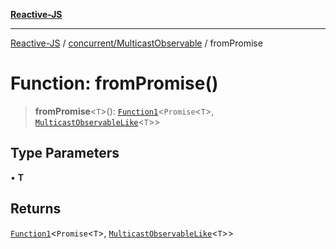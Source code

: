 [**Reactive-JS**](../../../README.md)

***

[Reactive-JS](../../../README.md) / [concurrent/MulticastObservable](../README.md) / fromPromise

# Function: fromPromise()

> **fromPromise**\<`T`\>(): [`Function1`](../../../functions/type-aliases/Function1.md)\<`Promise`\<`T`\>, [`MulticastObservableLike`](../../interfaces/MulticastObservableLike.md)\<`T`\>\>

## Type Parameters

• **T**

## Returns

[`Function1`](../../../functions/type-aliases/Function1.md)\<`Promise`\<`T`\>, [`MulticastObservableLike`](../../interfaces/MulticastObservableLike.md)\<`T`\>\>

